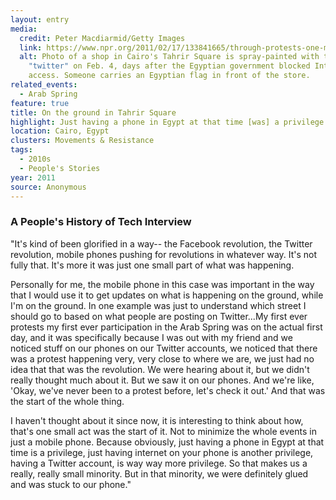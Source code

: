 ```yaml
---
layout: entry
media:
  credit: Peter Macdiarmid/Getty Images
  link: https://www.npr.org/2011/02/17/133841665/through-protests-one-man-helps-define-a-new-media
  alt: Photo of a shop in Cairo's Tahrir Square is spray-painted with the word
    "twitter" on Feb. 4, days after the Egyptian government blocked Internet
    access. Someone carries an Egyptian flag in front of the store.
related_events:
  - Arab Spring
feature: true
title: On the ground in Tahrir Square
highlight: Just having a phone in Egypt at that time [was] a privilege.
location: Cairo, Egypt
clusters: Movements & Resistance
tags:
  - 2010s
  - People's Stories
year: 2011
source: Anonymous
---
```

### A People's History of Tech Interview

"It's kind of been glorified in a way-- the Facebook revolution, the Twitter revolution, mobile phones pushing for revolutions in whatever way. It's not fully that. It's more it was just one small part of what was happening. 

Personally for me, the mobile phone in this case was important in the way that I would use it to get updates on what is happening on the ground, while I'm on the ground. In one example was just to understand which street I should go to based on what people are posting on Twitter...My first ever protests my first ever participation in the Arab Spring was on the actual first day, and it was specifically because I was out with my friend and we noticed stuff on our phones on our Twitter accounts, we noticed that there was a protest happening very, very close to where we are, we just had no idea that that was the revolution. We were hearing about it, but we didn't really thought much about it. But we saw it on our phones. And we're like, 'Okay, we've never been to a protest before, let's check it out.' And that was the start of the whole thing. 

I haven't thought about it since now, it is interesting to think about how, that's one small act was the start of it. Not to minimize the whole events in just a mobile phone. Because obviously, just having a phone in Egypt at that time is a privilege, just having internet on your phone is another privilege, having a Twitter account, is way way more privilege. So that makes us a really, really small minority. But in that minority, we were definitely glued and was stuck to our phone."

